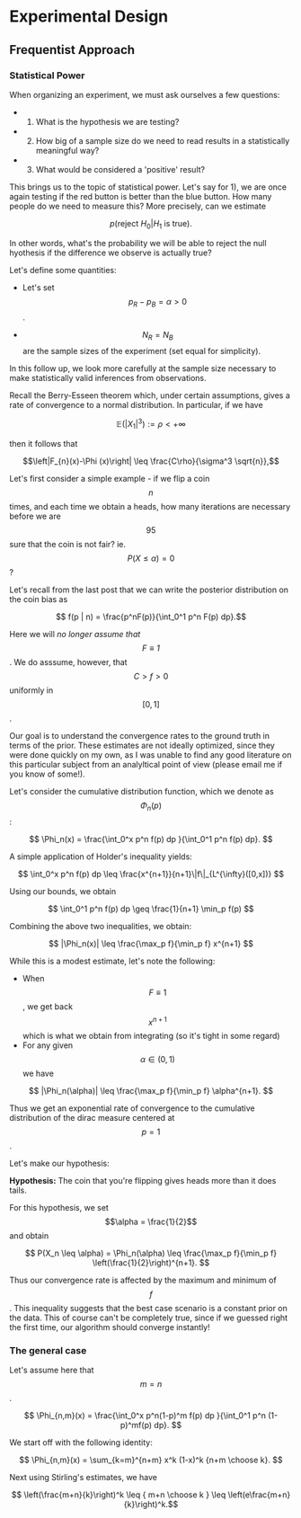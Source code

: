 
# Experimental Design

## Frequentist Approach

### Statistical Power

When organizing an experiment, we must ask ourselves a few questions:

- 1) What is the hypothesis we are testing?

- 2) How big of a sample size do we need to read results in a statistically meaningful way?

- 3) What would be considered a 'positive' result?

This brings us to the topic of statistical power. Let's say for 1), we are once again testing if the red button is better than the blue button. How many people do we need to measure this? More precisely, can we estimate

$$ p(\textrm{reject } H_0 \rvert H_1 \textrm{ is true}).$$ 


In other words, what's the probability we will be able to reject the null hyothesis if the difference we observe is actually true?

Let's define some quantities:

- Let's set $$p_R - p_B = \alpha > 0$$. 

- $$N_R = N_B$$ are the sample sizes of the experiment (set equal for simplicity).




In this follow up, we look more carefully at the sample size necessary to make statistically valid
inferences from observations. 

Recall the Berry-Esseen theorem which, under certain assumptions, gives a rate of convergence to a normal distribution. In particular, if we have

$$ \mathbb{E}(|X_1|^3) := \rho < +\infty $$

then it follows that

$$\left|F_{n}(x)-\Phi (x)\right| \leq \frac{C\rho}{\sigma^3 \sqrt{n}},$$


Let's first consider a simple example - if we flip a coin $$n$$ times, and each time we obtain a heads, how many iterations are necessary before we are $$95%$$ sure that the coin is not fair? ie. $$P(X \leq \alpha) = 0$$?

Let's recall from the last post that we can write the posterior distribution on the coin bias as

$$ f(p | n) = \frac{p^nF(p)}{\int_0^1 p^n F(p) dp}.$$

Here we will *no longer assume that $$F \equiv 1$$*. We do asssume, however, that $$ C > f > 0 $$ uniformly in $$[0,1]$$.

Our goal is to understand the convergence rates to the ground truth in terms of the prior. These estimates are not ideally optimized, since they were done quickly on my own, as I was unable to find any good literature on this particular subject from an analyltical point of view (please email me if you know of some!). 

Let's consider the cumulative distribution function, which we denote as $$\Phi_n(p)$$:

$$ \Phi_n(x) = \frac{\int_0^x p^n f(p) dp }{\int_0^1 p^n f(p) dp}. $$

A simple application of Holder's inequality yields:

$$ \int_0^x p^n f(p) dp \leq \frac{x^{n+1}}{n+1}\|f\|_{L^{\infty}([0,x])}   $$

Using our bounds, we obtain

$$ \int_0^1 p^n f(p) dp \geq \frac{1}{n+1} \min_p f(p)  $$

Combining the above two inequalities, we obtain:

$$ |\Phi_n(x)| \leq \frac{\max_p f}{\min_p f} x^{n+1} $$

While this is a modest estimate, let's note the following:

- When $$F \equiv 1$$, we get back $$x^{n+1}$$ which is what we obtain from integrating (so it's tight in some regard)
- For any given $$\alpha \in (0,1)$$ we have 

$$ |\Phi_n(\alpha)| \leq  \frac{\max_p f}{\min_p f} \alpha^{n+1}. $$

Thus we get an exponential rate of convergence to the cumulative distribution of the dirac measure centered at $$p=1$$. 

Let's make our hypothesis:

**Hypothesis:** The coin that you're flipping gives heads more than it does tails. 

For this hypothesis, we set $$\alpha = \frac{1}{2}$$ and obtain 


$$ P(X_n \leq \alpha) = \Phi_n(\alpha) \leq  \frac{\max_p f}{\min_p f} \left(\frac{1}{2}\right)^{n+1}. $$


Thus our convergence rate is affected by the maximum and minimum of $$f$$. This inequality suggests that the best case scenario is a constant prior on the data. This of course can't be completely true, since if we guessed right the first time, our algorithm should converge instantly!


### The general case

Let's assume here that $$m = n$$.

$$ \Phi_{n,m}(x) = \frac{\int_0^x p^n(1-p)^m f(p) dp }{\int_0^1 p^n (1-p)^mf(p) dp}. $$

We start off with the following identity:

$$ \Phi_{n,m}(x) = \sum_{k=m}^{n+m} x^k (1-x)^k {n+m \choose k}. $$

Next using Stirling's estimates, we have

$$ \left(\frac{m+n}{k}\right)^k \leq { m+n \choose k } \leq \left(e\frac{m+n}{k}\right)^k.$$

